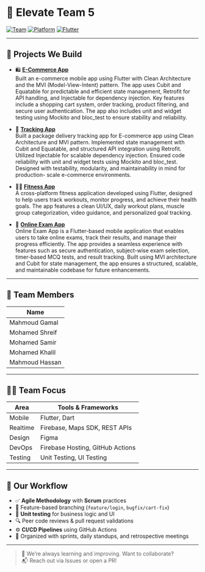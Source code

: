 # 🌟 Elevate Team 5 

[![Team](https://img.shields.io/badge/team-collaborative-blue)]()
[![Platform](https://img.shields.io/badge/platform-cross--platform-success)]()
[![Flutter](https://img.shields.io/badge/Flutter-Mobile-blue)]()

---

## 🚀 Projects We Build

- 🛍️ **[E-Commerce App](https://github.com/Team5-Projects-Advanced-Flutter-Elevate/ecommerce-app)**  
  Built an e-commerce mobile app using Flutter with Clean Architecture and the MVI (Model-View-Intent) pattern. The app uses Cubit and Equatable for predictable and efficient state management, Retrofit for API      handling, and Injectable for dependency injection.
  Key features include a shopping cart system, order tracking, product filtering, and secure user authentication. The app also includes unit and widget testing using Mockito and bloc_test to ensure stability and    reliability.

- 📍 **[Tracking App](https://github.com/Team5-Projects-Advanced-Flutter-Elevate/tracking-app)**  
  Built a package delivery tracking app for E-commerce app using Clean Architecture and MVI pattern. Implemented state management with Cubit and Equatable, and structured API integration using Retrofit. Utilized    Injectable for scalable dependency injection. Ensured code reliability with unit and widget tests using Mockito and bloc_test. Designed with testability, modularity, and maintainability in mind for production-    scale e-commerce environments.

- 🏋️‍♂️ **[Fitness App](https://github.com/Team5-Projects-Advanced-Flutter-Elevate/fitness-app)**  
 A cross-platform fitness application developed using Flutter, designed to help users track workouts, monitor progress, and achieve their health goals. The app features a clean UI/UX, daily workout plans, muscle   group categorization, video guidance, and personalized goal tracking.

- 📝 **[Online Exam App](https://github.com/Team5-Projects-Advanced-Flutter-Elevate/online-exam)**  
  Online Exam App is a Flutter-based mobile application that enables users to take online exams, track their results, and manage their progress efficiently. The app provides a seamless experience with features      such as secure authentication, subject-wise exam selection, timer-based MCQ tests, and result tracking. Built using MVI architecture and Cubit for state management, the app ensures a structured, scalable, and     maintainable codebase for future enhancements.

---

## 👥 Team Members

| Name              |
|-------------------|
| Mahmoud Gamal     |
| Mohamed Shreif    | 
| Mohamed Samir     |
| Mohamed Khalil    | 
| Mahmoud Hassan    | 


---

## 🧑‍💻 Team Focus

| Area        | Tools & Frameworks                 |
|-------------|------------------------------------|
| Mobile      | Flutter, Dart                      |
| Realtime    | Firebase, Maps SDK, REST APIs      |
| Design      | Figma                              | 
| DevOps      | Firebase Hosting, GitHub Actions   |
| Testing     | Unit Testing, UI Testing           |

---

## 🔁 Our Workflow

- ✅ **Agile Methodology** with **Scrum** practices
- 🔄 Feature-based branching (`feature/login`, `bugfix/cart-fix`)
- 🧪 **Unit testing** for business logic and UI
- 🔍 Peer code reviews & pull request validations
- ⚙️ **CI/CD Pipelines** using GitHub Actions
- 📅 Organized with sprints, daily standups, and retrospective meetings

---

> 🚧 We’re always learning and improving. Want to collaborate?  
> 📬 Reach out via Issues or open a PR!
